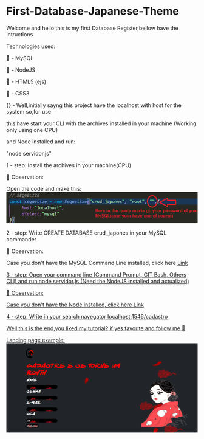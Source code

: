 # First-Database-Japanese-Theme
Welcome and hello this is my first Database Register,bellow have the intructions

Technologies used:

🐬 - MySQL

💚 - NodeJS

🔶 - HTML5 (ejs)

🔷 - CSS3

{} - Well,initially sayng this project have the localhost with host for the system so,for use

this have start your CLI with the archives installed in your machine (Working only using one CPU)

and Node installed and run: 

"node servidor.js"

1 - step: Install the archives in your machine(CPU)

  👀 Observation:
  
  Open the code and make this:
  <img src="https://raw.githubusercontent.com/leanluizz/First-Database-Japanese-Theme/principal/Cadastro/observa%C3%A7%C3%A3o.png" alt="Observation-photo">
  
2 - step: Write CREATE DATABASE crud_japones in your MySQL commander

  👀 Observation:
  
  Case you don't have the MySQL Command Line installed, click here <a href="https://www.google.com/search?q=Como+instalar+o+mysql+comandline&oq=Como+instalar+o+mysql+comandline&aqs=chrome..69i57j33i10i160l2.5359j0j7&sourceid=chrome&ie=UTF-8" />Link

3 - step: Open your command line (Command Prompt, GIT Bash, Others CLI) and run node servidor.js (Need the NodeJS installed and actualized)
  
  👀 Observation:
  
  Case you don't have the Node installed, click here <a href="https://www.google.com/search?q=Como+instalar+o+nodejs&sxsrf=APq-WBtEODqDlE7wH5qXhiEk5G2mGF9QyQ%3A1645538468599&ei=pOwUYu7xI8fN1sQPksuYoAQ&ved=0ahUKEwju04m_vJP2AhXHppUCHZIlBkQQ4dUDCA4&uact=5&oq=Como+instalar+o+nodejs&gs_lcp=Cgdnd3Mtd2l6EAMyBQgAEIAEMgUIABCABDIFCAAQgAQyBQgAEIAEMgUIABCABDIGCAAQFhAeMgYIABAWEB4yCAgAEBYQChAeMgYIABAWEB4yBggAEBYQHjoECAAQR0oECEEYAEoECEYYAFD0E1i8GGDdGWgAcAN4AYABwwGIAZ8GkgEDMC42mAEAoAEByAEIwAEB&sclient=gws-wiz" />Link

4 - step: Write in your search navegator localhost:1546/cadastro
  
  Well this is the end,you liked my tutorial? if yes favorite and follow me 🙂

Landing page example:
  <img src="https://raw.githubusercontent.com/leanluizz/First-Database-Japanese-Theme/principal/Cadastro/example-landing-page.png" alt="landing-page">

